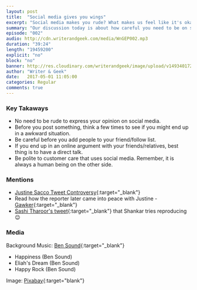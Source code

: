 ```yaml
---
layout: post
title:  "Social media gives you wings"
excerpt: "Social media makes you rude? What makes us feel like it's okay to be?"
summary: "Our discussion today is about how careful you need to be on social media and also on the type of people you see there."
episode: "002"
audio: http://cdn.writerandgeek.com/media/WnGEP002.mp3
duration: "39:24"
length: "19459200"
explicit: "no"
block: "no"
banner: http://res.cloudinary.com/writerandgeek/image/upload/v1493401727/social.png
author: "Writer & Geek"
date:   2017-05-01 11:05:00
categories: Regular
comments: true
---
```


### Key Takaways
- No need to be rude to express your opinion on social media.
- Before you post something, think a few times to see if you might end up in a awkward situation.
- Be careful before you add people to your friend/follow list.
- If you end up in an online argument with your friends/relatives, best thing is to have a direct talk.
- Be polite to customer care that uses social media. Remember, it is always a human being on the other side.

### Mentions

- [Justine Sacco Tweet Controversy](http://www.dailymail.co.uk/femail/article-2955322/Justine-Sacco-reveals-destroyed-life-racist-tweet-trip-Africa.html){:target="_blank"}
- Read how the reporter later came into peace with Justine - [Gawker](http://gawker.com/justine-sacco-is-good-at-her-job-and-how-i-came-to-pea-1653022326){:target="_blank"}
- [Sashi Tharoor's tweet](https://twitter.com/ShashiTharoor/status/861608665517895680){:target="_blank"} that Shankar tries reproducing :wink:

### Media
Background Music: [Ben Sound](http://www.bensound.com/royalty-free-music){:target="_blank"}
- Happiness (Ben Sound)
- Eliah's Dream (Ben Sound)
- Happy Rock (Ben Sound)

Image: [Pixabay](https://pixabay.com/en/smiley-emoticon-undecided-unsure-1635455/){:target="blank"}